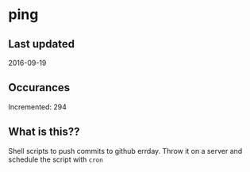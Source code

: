 # ping

## Last updated
2016-09-19

## Occurances
Incremented: 294

## What is this?? 
Shell scripts to push commits to github errday. Throw it on a server and schedule the script with `cron`
